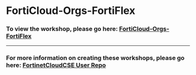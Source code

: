 <h1>FortiCloud-Orgs-FortiFlex</h1><h3>To view the workshop, please go here: <a href="https://fortinetcloudcse.github.io/FortiCloud-Orgs-FortiFlex/">FortiCloud-Orgs-FortiFlex</a></h3><hr><h3>For more information on creating these workshops, please go here: <a href="https://fortinetcloudcse.github.io/UserRepo/">FortinetCloudCSE User Repo</a></h3>